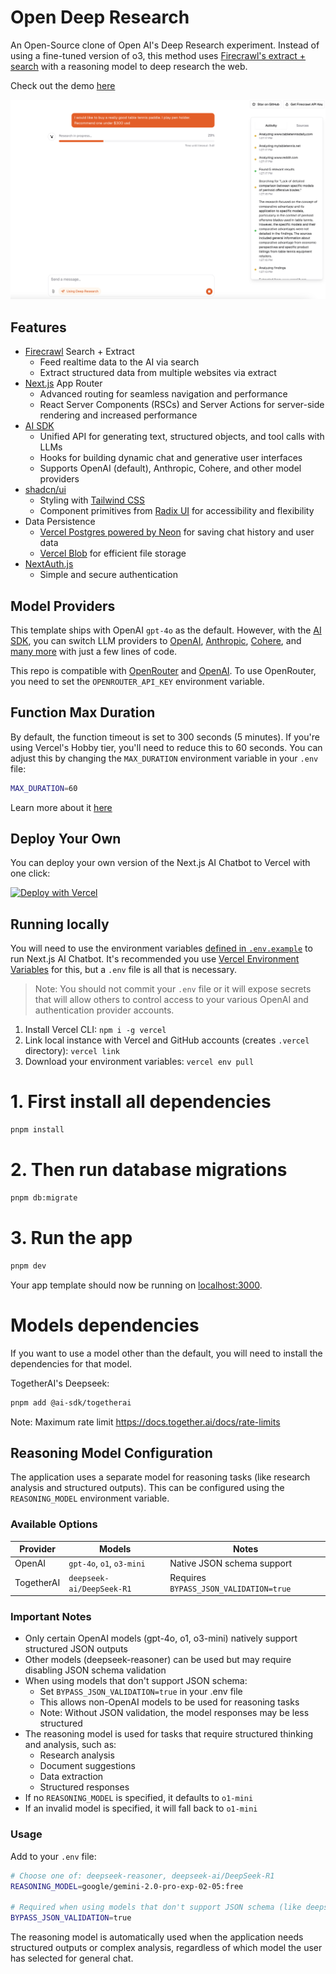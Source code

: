 # Open Deep Research

An Open-Source clone of Open AI's Deep Research experiment. Instead of using a fine-tuned version of o3, this method uses [Firecrawl's extract + search](https://firecrawl.dev/) with a reasoning model to deep research the web.

Check out the demo [here](https://x.com/nickscamara_/status/1886459999905521912)

![Open Deep Research Hero](public/open-deep-researched-pic.png)

## Features

- [Firecrawl](https://firecrawl.dev) Search + Extract
  - Feed realtime data to the AI via search
  - Extract structured data from multiple websites via extract
- [Next.js](https://nextjs.org) App Router
  - Advanced routing for seamless navigation and performance
  - React Server Components (RSCs) and Server Actions for server-side rendering and increased performance
- [AI SDK](https://sdk.vercel.ai/docs)
  - Unified API for generating text, structured objects, and tool calls with LLMs
  - Hooks for building dynamic chat and generative user interfaces
  - Supports OpenAI (default), Anthropic, Cohere, and other model providers
- [shadcn/ui](https://ui.shadcn.com)
  - Styling with [Tailwind CSS](https://tailwindcss.com)
  - Component primitives from [Radix UI](https://radix-ui.com) for accessibility and flexibility
- Data Persistence
  - [Vercel Postgres powered by Neon](https://vercel.com/storage/postgres) for saving chat history and user data
  - [Vercel Blob](https://vercel.com/storage/blob) for efficient file storage
- [NextAuth.js](https://github.com/nextauthjs/next-auth)
  - Simple and secure authentication

## Model Providers

This template ships with OpenAI `gpt-4o` as the default. However, with the [AI SDK](https://sdk.vercel.ai/docs), you can switch LLM providers to [OpenAI](https://openai.com), [Anthropic](https://anthropic.com), [Cohere](https://cohere.com/), and [many more](https://sdk.vercel.ai/providers/ai-sdk-providers) with just a few lines of code.

This repo is compatible with [OpenRouter](https://openrouter.ai/) and [OpenAI](https://openai.com/). To use OpenRouter, you need to set the `OPENROUTER_API_KEY` environment variable.

## Function Max Duration

By default, the function timeout is set to 300 seconds (5 minutes). If you're using Vercel's Hobby tier, you'll need to reduce this to 60 seconds. You can adjust this by changing the `MAX_DURATION` environment variable in your `.env` file: 

```bash
MAX_DURATION=60
```

Learn more about it [here](https://vercel.com/docs/functions/configuring-functions/duration#duration-limits)

## Deploy Your Own

You can deploy your own version of the Next.js AI Chatbot to Vercel with one click:

[![Deploy with Vercel](https://vercel.com/button)](https://vercel.com/new/clone?repository-url=https%3A%2F%2Fgithub.com%2Fnickscamara%2Fopen-deep-research&env=AUTH_SECRET,OPENAI_API_KEY,OPENROUTER_API_KEY,FIRECRAWL_API_KEY,BLOB_READ_WRITE_TOKEN,POSTGRES_URL,UPSTASH_REDIS_REST_URL,UPSTASH_REDIS_REST_TOKEN,REASONING_MODEL,BYPASS_JSON_VALIDATION,TOGETHER_API_KEY,MAX_DURATION&envDescription=Learn%20more%20about%20how%20to%20get%20the%20API%20Keys%20for%20the%20application&envLink=https%3A%2F%2Fgithub.com%2Fvercel%2Fai-chatbot%2Fblob%2Fmain%2F.env.example&demo-title=AI%20Chatbot&demo-description=An%20Open-Source%20AI%20Chatbot%20Template%20Built%20With%20Next.js%20and%20the%20AI%20SDK%20by%20Vercel.&demo-url=https%3A%2F%2Fchat.vercel.ai&stores=[{%22type%22:%22postgres%22},{%22type%22:%22blob%22}])

## Running locally

You will need to use the environment variables [defined in `.env.example`](.env.example) to run Next.js AI Chatbot. It's recommended you use [Vercel Environment Variables](https://vercel.com/docs/projects/environment-variables) for this, but a `.env` file is all that is necessary.

> Note: You should not commit your `.env` file or it will expose secrets that will allow others to control access to your various OpenAI and authentication provider accounts.

1. Install Vercel CLI: `npm i -g vercel`
2. Link local instance with Vercel and GitHub accounts (creates `.vercel` directory): `vercel link`
3. Download your environment variables: `vercel env pull`

# 1. First install all dependencies
```bash
pnpm install
```

# 2. Then run database migrations
```bash
pnpm db:migrate
```

# 3. Run the app
```bash
pnpm dev
```

Your app template should now be running on [localhost:3000](http://localhost:3000/).


# Models dependencies

If you want to use a model other than the default, you will need to install the dependencies for that model.


TogetherAI's Deepseek:
```bash
pnpm add @ai-sdk/togetherai
```

Note: Maximum rate limit https://docs.together.ai/docs/rate-limits

## Reasoning Model Configuration

The application uses a separate model for reasoning tasks (like research analysis and structured outputs). This can be configured using the `REASONING_MODEL` environment variable.

### Available Options

| Provider | Models | Notes |
|----------|--------|-------|
| OpenAI | `gpt-4o`, `o1`, `o3-mini` | Native JSON schema support |
| TogetherAI | `deepseek-ai/DeepSeek-R1` | Requires `BYPASS_JSON_VALIDATION=true` |

### Important Notes

- Only certain OpenAI models (gpt-4o, o1, o3-mini) natively support structured JSON outputs
- Other models (deepseek-reasoner) can be used but may require disabling JSON schema validation
- When using models that don't support JSON schema:
  - Set `BYPASS_JSON_VALIDATION=true` in your .env file
  - This allows non-OpenAI models to be used for reasoning tasks
  - Note: Without JSON validation, the model responses may be less structured
- The reasoning model is used for tasks that require structured thinking and analysis, such as:
  - Research analysis
  - Document suggestions
  - Data extraction
  - Structured responses
- If no `REASONING_MODEL` is specified, it defaults to `o1-mini`
- If an invalid model is specified, it will fall back to `o1-mini`

### Usage

Add to your `.env` file:
```bash
# Choose one of: deepseek-reasoner, deepseek-ai/DeepSeek-R1
REASONING_MODEL=google/gemini-2.0-pro-exp-02-05:free

# Required when using models that don't support JSON schema (like deepseek-reasoner)
BYPASS_JSON_VALIDATION=true
```

The reasoning model is automatically used when the application needs structured outputs or complex analysis, regardless of which model the user has selected for general chat.
